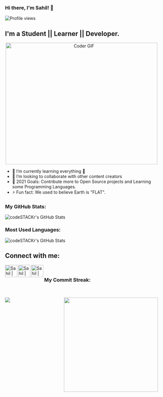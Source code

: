 ### Hi there, I'm Sahil! 👋
![Profile views](https://gpvc.arturio.dev/sahilbnsll?v=3)
## I'm a Student || Learner || Developer.
<p  align="center"><img src="https://media.giphy.com/media/SWoSkN6DxTszqIKEqv/giphy.gif" alt="Coder GIF" width="500" height="400">

- 🌱 I’m currently learning everything 🤣
- 👯 I’m looking to collaborate with other content creators
- 🥅 2021 Goals: Contribute more to Open Source projects and Learning some Programming Languages.
- ⚡ Fun fact: We used to believe Earth is "FLAT".
<h3> <p allign= left> My GitHub Stats:</h3>
  <img align="center" alt="codeSTACKr's GitHub Stats" src="https://github-readme-stats.vercel.app/api?username=sahilbnsll&show_icons=true&theme=midnight-purple&show_icons=true" />
<h3>  Most Used Languages: </h3>
  <img align="center" alt="codeSTACKr's GitHub Stats" src="https://github-readme-stats.vercel.app/api/top-langs/?username=sahilbnsll&theme=midnight-purple" />

## Connect with me:


<a href="https://twitter.com/sahilbansalll">
<img align="left" alt="Sahil | Twitter" width="40px" src="https://i.ibb.co/vZ4Bb2T/iconfinder-twitter-square-social-media-764945.png"/>
  </a>
<a href="https://www.linkedin.com/in/sahil-bansal-23905818b">
  <img align="left" alt="Sahil | LinkedIn" width="40px" src="https://www.flaticon.com/svg/vstatic/svg/174/174857.svg?token=exp=1613586931~hmac=2468cd9812e0296a455f8f6e699fdb07" />
  </a>
<a href="https://www.instagram.com/the_sahilbansal/">
<img align="left" alt="Sahil | Instagram" width="40px" src="https://www.flaticon.com/svg/vstatic/svg/733/733558.svg?token=exp=1613586974~hmac=69c16c056050d6b4e4d9cbf27a3d7c3e" />
  </a>
  <br>
 <h3>  My Commit Streak: </h3>
  </br>
  <p>
 <img align="right" src="https://raw.githubusercontent.com/ShahriarShafin/ShahriarShafin/main/Assets/programmer.gif" width="310px alt="programmergif">
</p>
<p><img align="center" src="https://github-readme-streak-stats.herokuapp.com/?user=sahilbnsll&theme=midnight-purple" /></p>

